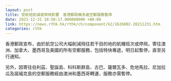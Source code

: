 ```yaml
---
layout: post
title: 受航班削減或停飛影響　香港郵政稱多處空郵服務暫停
date: 2021-12-31 18:50:17.000000000 +08:00
link: https://news.rthk.hk/rthk/ch/component/k2/1626802-20211231.htm
categories: rthk
---
```


香港郵政宣布，由於航空公司大幅削減飛往若干目的地的航機班次或停飛，寄往澳洲、加拿大、墨西哥及美國的所有空郵服務，包括特快專遞，明日起暫停，直至另行通知。

另外，因寄往伯利茲、聖誕島、科科斯群島、古巴、薩爾瓦多、危地馬拉、尼加拉瓜及諾褔克島的空郵服務經由澳洲和墨西哥轉運，服務亦需暫停。
